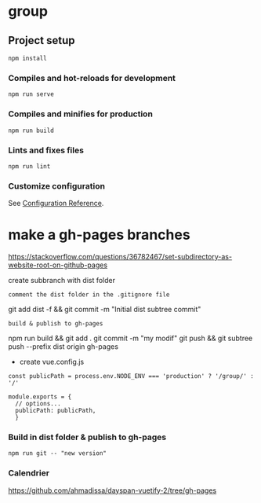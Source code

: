 # group

## Project setup
```
npm install
```

### Compiles and hot-reloads for development
```
npm run serve
```

### Compiles and minifies for production
```
npm run build
```

### Lints and fixes files
```
npm run lint
```

### Customize configuration
See [Configuration Reference](https://cli.vuejs.org/config/).

###


# make a gh-pages branches

https://stackoverflow.com/questions/36782467/set-subdirectory-as-website-root-on-github-pages

create subbranch with dist folder

    comment the dist folder in the .gitignore file

git add dist -f && git commit -m "Initial dist subtree commit"

    build & publish to gh-pages

npm run build && git add .
git commit -m "my modif"
git push && git subtree push --prefix dist origin gh-pages


- create vue.config.js
```
const publicPath = process.env.NODE_ENV === 'production' ? '/group/' : '/'

module.exports = {
  // options...
  publicPath: publicPath,
  }
  ```


### Build in dist folder & publish to gh-pages
```
npm run git -- "new version"
```

### Calendrier
https://github.com/ahmadissa/dayspan-vuetify-2/tree/gh-pages
